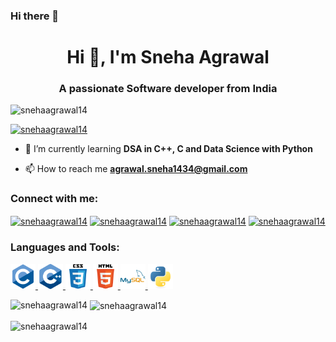 ### Hi there 👋

<h1 align="center">Hi 👋, I'm Sneha Agrawal</h1>
<h3 align="center">A passionate Software developer from India</h3>

<p align="left"> <img src="https://komarev.com/ghpvc/?username=snehaagrawal14&label=Profile%20views&color=0e75b6&style=flat" alt="snehaagrawal14" /> </p>

<p align="left"> <a href="https://github.com/ryo-ma/github-profile-trophy"><img src="https://github-profile-trophy.vercel.app/?username=snehaagrawal14" alt="snehaagrawal14" /></a> </p>

- 🌱 I’m currently learning **DSA in C++, C and Data Science with Python**

- 📫 How to reach me **agrawal.sneha1434@gmail.com**

<h3 align="left">Connect with me:</h3>
<p align="left">
<a href="https://linkedin.com/in/snehaagrawal14" target="blank"><img align="center" src="https://raw.githubusercontent.com/rahuldkjain/github-profile-readme-generator/master/src/images/icons/Social/linked-in-alt.svg" alt="snehaagrawal14" height="30" width="40" /></a>
<a href="https://www.hackerrank.com/snehaagrawal14" target="blank"><img align="center" src="https://raw.githubusercontent.com/rahuldkjain/github-profile-readme-generator/master/src/images/icons/Social/hackerrank.svg" alt="snehaagrawal14" height="30" width="40" /></a>
<a href="https://www.leetcode.com/snehaagrawal14" target="blank"><img align="center" src="https://raw.githubusercontent.com/rahuldkjain/github-profile-readme-generator/master/src/images/icons/Social/leet-code.svg" alt="snehaagrawal14" height="30" width="40" /></a>
<a href="https://auth.geeksforgeeks.org/user/snehaagrawal14" target="blank"><img align="center" src="https://raw.githubusercontent.com/rahuldkjain/github-profile-readme-generator/master/src/images/icons/Social/geeks-for-geeks.svg" alt="snehaagrawal14" height="30" width="40" /></a>
</p>

<h3 align="left">Languages and Tools:</h3>
<p align="left"> <a href="https://www.cprogramming.com/" target="_blank" rel="noreferrer"> <img src="https://raw.githubusercontent.com/devicons/devicon/master/icons/c/c-original.svg" alt="c" width="40" height="40"/> </a> <a href="https://www.w3schools.com/cpp/" target="_blank" rel="noreferrer"> <img src="https://raw.githubusercontent.com/devicons/devicon/master/icons/cplusplus/cplusplus-original.svg" alt="cplusplus" width="40" height="40"/> </a> <a href="https://www.w3schools.com/css/" target="_blank" rel="noreferrer"> <img src="https://raw.githubusercontent.com/devicons/devicon/master/icons/css3/css3-original-wordmark.svg" alt="css3" width="40" height="40"/> </a> <a href="https://www.w3.org/html/" target="_blank" rel="noreferrer"> <img src="https://raw.githubusercontent.com/devicons/devicon/master/icons/html5/html5-original-wordmark.svg" alt="html5" width="40" height="40"/> </a> <a href="https://www.mysql.com/" target="_blank" rel="noreferrer"> <img src="https://raw.githubusercontent.com/devicons/devicon/master/icons/mysql/mysql-original-wordmark.svg" alt="mysql" width="40" height="40"/> </a> <a href="https://www.python.org" target="_blank" rel="noreferrer"> <img src="https://raw.githubusercontent.com/devicons/devicon/master/icons/python/python-original.svg" alt="python" width="40" height="40"/> </a> </p>

<p><img align="left" src="https://github-readme-stats.vercel.app/api/top-langs?username=snehaagrawal14&show_icons=true&locale=en&layout=compact" alt="snehaagrawal14" /></p>

<p>&nbsp;<img align="center" src="https://github-readme-stats.vercel.app/api?username=snehaagrawal14&show_icons=true&locale=en" alt="snehaagrawal14" /></p>

<p><img align="center" src="https://github-readme-streak-stats.herokuapp.com/?user=snehaagrawal14&" alt="snehaagrawal14" /></p>
